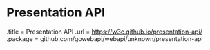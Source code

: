 # Presentation API

.title = Presentation API
.url = <https://w3c.github.io/presentation-api/>
.package = github.com/gowebapi/webapi/unknown/presentation-api
